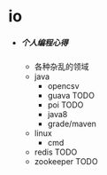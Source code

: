 # io

- ##### 个人编程心得
  - 各种杂乱的领域
   - java  
      - opencsv
      - guava TODO
      - poi TODO
      - java8
      - grade/maven
   - linux
      - cmd
   - redis TODO
   - zookeeper TODO
